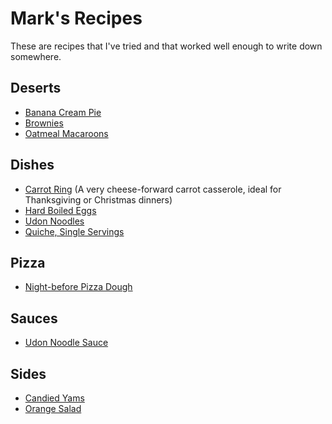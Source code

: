 # Mark's Recipes

These are recipes that I've tried and that worked well enough to write down somewhere.

## Deserts
 - [Banana Cream Pie](/Deserts/Banana-Cream-Pie.md)
 - [Brownies](/Deserts/Brownies.md)
 - [Oatmeal Macaroons](/Deserts/Oatmeal-Macaroons.md)

## Dishes
 - [Carrot Ring](/Dishes/Carrot-Ring.md) (A very cheese-forward carrot casserole, ideal for Thanksgiving or Christmas dinners)
 - [Hard Boiled Eggs](/Dishes/Hard-Boiled-Eggs.md)
 - [Udon Noodles](/Dishes/Udon-Noodles.md)
 - [Quiche, Single Servings](/Dishes/Quiche.md)

## Pizza
- [Night-before Pizza Dough](/Dishes/Pizza-Dough-Poolish.md)

## Sauces
 - [Udon Noodle Sauce](/Sauces/Udon-Noodle-Sauce.md)

## Sides
 - [Candied Yams](/Sides/Candied-Yams.md)
 - [Orange Salad](/Deserts/Orange-Salad.md)
